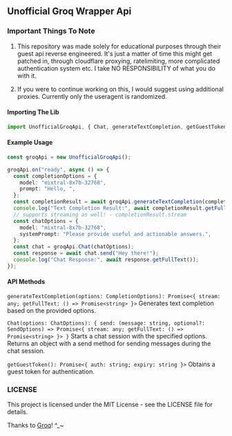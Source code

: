 ## Unofficial Groq Wrapper Api

### Important Things To Note

1) This repository was made solely for educational purposes through their guest api reverse engineered. It's just a matter of time this might get patched in, through cloudflare proxying, ratelimiting, more complicated authentication system etc. I take NO RESPONSIBILITY of what you do with it.

2) If you were to continue working on this, I would suggest using additional proxies. Currently only the useragent is randomized.

#### Importing The Lib
```ts
import UnofficialGroqApi, { Chat, generateTextCompletion, getGuestToken } from "./src/index";
```

#### Example Usage
```ts
const groqApi = new UnofficialGroqApi();

groqApi.on("ready", async () => {
  const completionOptions = {
    model: "mixtral-8x7b-32768",
    prompt: "Hello, ",
  };
  const completionResult = await groqApi.generateTextCompletion(completionOptions);
  console.log("Text Completion Result:", await completionResult.getFullText());
  // supports streaming as well! - completionResult.stream
  const chatOptions = {
    model: "mixtral-8x7b-32768",
    systemPrompt: "Please provide useful and actionable answers.",
  };
  const chat = groqApi.Chat(chatOptions);
  const response = await chat.send("Hey there!");
  console.log("Chat Response:", await response.getFullText());
});
```

#### API Methods
`generateTextCompletion(options: CompletionOptions): Promise<{ stream: any; getFullText: () => Promise<string> }>`
Generates text completion based on the provided options.

`Chat(options: ChatOptions): { send: (message: string, optional?: SendOptions) => Promise<{ stream: any; getFullText: () => Promise<string> }> }`
Starts a chat session with the specified options. Returns an object with a send method for sending messages during the chat session.

`getGuestToken(): Promise<{ auth: string; expiry: string }>`
Obtains a guest token for authentication.

### LICENSE

This project is licensed under the MIT License - see the LICENSE file for details.

Thanks to [Groq](https://groq.com/)! ^_~
